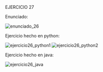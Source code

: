 EJERCICIO 27

Enunciado:

![enunciado_26](https://github.com/user-attachments/assets/f6b35776-9b01-4541-820d-eee4395a3dc6)

Ejercicio hecho en python:


![ejercicio26_python1](https://github.com/user-attachments/assets/4c5b77df-3a12-406b-ab91-c2a1ffd6dd37)
![ejercicio26_python2](https://github.com/user-attachments/assets/6da9dfe2-79e5-42e6-84e5-2973268e9b08)

Ejercicio hecho en java:

![ejercicio26_java](https://github.com/user-attachments/assets/a48dd453-3ce9-455c-ad8b-f5376dc4bee5)



